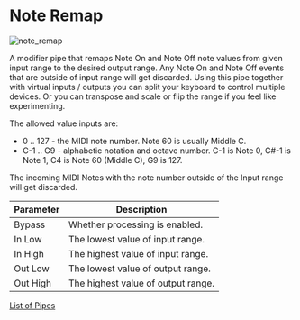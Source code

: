 # Note Remap

![note_remap](https://blokas.io/images/midihub/pipes/note_remap.svg)

A modifier pipe that remaps Note On and Note Off note values from given input range to the desired output range.
Any Note On and Note Off events that are outside of input range will get discarded. Using this pipe together with
virtual inputs / outputs you can split your keyboard to control multiple devices. Or you can transpose and scale or
flip the range if you feel like experimenting.

The allowed value inputs are:

* 0 .. 127 - the MIDI note number. Note 60 is usually Middle C.
* C-1 .. G9 - alphabetic notation and octave number. C-1 is Note 0, C#-1 is Note 1, C4 is Note 60 (Middle C), G9 is 127.

The incoming MIDI Notes with the note number outside of the Input range will get discarded.

| Parameter              | Description                        |
| ---------------------- | ---------------------------------- |
| Bypass                 | Whether processing is enabled.     |
| In Low                 | The lowest value of input range.   |
| In High                | The highest value of input range.  |
| Out Low                | The lowest value of output range.  |
| Out High               | The highest value of output range. |

<span class="blokas-web-hide">

[List of Pipes](quick-links.md#io-pipes)

</span>